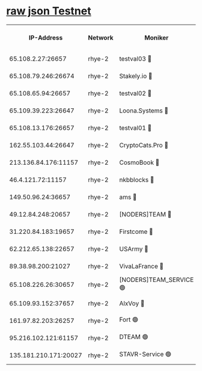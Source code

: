 
[raw json Testnet](https://rpc-check.quickt.stavr.tech/quickt/rpc-quickt-result.json)
=


<table><tr><th>IP-Address</th><th>Network</th><th>Moniker</th><th>Latest Block Height</th><th>Earliest Block Height</th><th>Catching Up</th><th>Tx Index</th><th>Voting Power</th><th>Scan Time</th></tr><tr><td>65.108.2.27:26657</td><td>rhye-2</td><td>testval03 🔴</td><td>407863</td><td>1</td><td>False</td><td>on</td><td>11002050</td><td>2024-01-19T10:16:03.020796348UTC</td></tr><tr><td>65.108.79.246:26674</td><td>rhye-2</td><td>Stakely.io 🔴</td><td>407863</td><td>1</td><td>False</td><td>on</td><td>10010</td><td>2024-01-19T10:16:07.455278936UTC</td></tr><tr><td>65.108.65.94:26657</td><td>rhye-2</td><td>testval02 🔴</td><td>407864</td><td>1</td><td>False</td><td>on</td><td>11002050</td><td>2024-01-19T10:16:10.257938254UTC</td></tr><tr><td>65.109.39.223:26647</td><td>rhye-2</td><td>Loona.Systems 🔴</td><td>407864</td><td>1</td><td>False</td><td>off</td><td>86949</td><td>2024-01-19T10:16:12.754433250UTC</td></tr><tr><td>65.108.13.176:26657</td><td>rhye-2</td><td>testval01 🔴</td><td>407865</td><td>1</td><td>False</td><td>on</td><td>13082010</td><td>2024-01-19T10:16:13.552122846UTC</td></tr><tr><td>162.55.103.44:26647</td><td>rhye-2</td><td>CryptoCats.Pro 🔴</td><td>407871</td><td>1</td><td>False</td><td>off</td><td>9999</td><td>2024-01-19T10:16:45.943765540UTC</td></tr><tr><td>213.136.84.176:11157</td><td>rhye-2</td><td>CosmoBook 🔴</td><td>407869</td><td>65301</td><td>False</td><td>off</td><td>1528057</td><td>2024-01-19T10:16:39.508803802UTC</td></tr><tr><td>46.4.121.72:11157</td><td>rhye-2</td><td>nkbblocks 🔴</td><td>407861</td><td>70101</td><td>False</td><td>off</td><td>81491</td><td>2024-01-19T10:15:55.020015259UTC</td></tr><tr><td>149.50.96.24:36657</td><td>rhye-2</td><td>ams 🔴</td><td>407867</td><td>133501</td><td>False</td><td>on</td><td>10786</td><td>2024-01-19T10:16:28.921848020UTC</td></tr><tr><td>49.12.84.248:20657</td><td>rhye-2</td><td>[NODERS]TEAM 🔴</td><td>407867</td><td>146001</td><td>False</td><td>on</td><td>59690</td><td>2024-01-19T10:16:26.498199673UTC</td></tr><tr><td>31.220.84.183:19657</td><td>rhye-2</td><td>Firstcome 🔴</td><td>407862</td><td>165001</td><td>False</td><td>off</td><td>724902</td><td>2024-01-19T10:16:02.679139721UTC</td></tr><tr><td>62.212.65.138:22657</td><td>rhye-2</td><td>USArmy 🔴</td><td>407862</td><td>198001</td><td>False</td><td>on</td><td>59069</td><td>2024-01-19T10:16:02.298569110UTC</td></tr><tr><td>89.38.98.200:21027</td><td>rhye-2</td><td>VivaLaFrance 🔴</td><td>407862</td><td>220501</td><td>False</td><td>off</td><td>10000</td><td>2024-01-19T10:15:57.468185911UTC</td></tr><tr><td>65.108.226.26:30657</td><td>rhye-2</td><td>[NODERS]TEAM_SERVICE 🟢</td><td>407864</td><td>241501</td><td>False</td><td>on</td><td>0</td><td>2024-01-19T10:16:13.172719842UTC</td></tr><tr><td>65.109.93.152:37657</td><td>rhye-2</td><td>AlxVoy 🔴</td><td>407862</td><td>315173</td><td>False</td><td>on</td><td>143351</td><td>2024-01-19T10:15:59.962050095UTC</td></tr><tr><td>161.97.82.203:26257</td><td>rhye-2</td><td>Fort 🟢</td><td>407861</td><td>330438</td><td>False</td><td>on</td><td>0</td><td>2024-01-19T10:15:54.710061704UTC</td></tr><tr><td>95.216.102.121:61157</td><td>rhye-2</td><td>DTEAM 🟢</td><td>407863</td><td>398101</td><td>False</td><td>on</td><td>0</td><td>2024-01-19T10:16:07.890617252UTC</td></tr><tr><td>135.181.210.171:20027</td><td>rhye-2</td><td>STAVR-Service 🟢</td><td>407866</td><td>405001</td><td>False</td><td>on</td><td>0</td><td>2024-01-19T10:16:24.182125001UTC</td></tr></table>